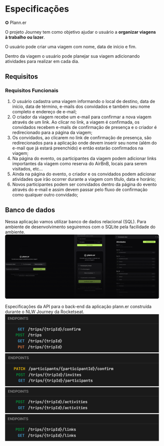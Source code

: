 # Especificações

✪ Plann.er

O projeto Journey tem como objetivo ajudar o usuário a **organizar viagens à trabalho ou lazer**.

O usuário pode criar uma viagem com nome, data de início e fim.

Dentro da viagem o usuário pode planejar sua viagem adicionando atividades para realizar em cada dia.

## Requisitos

### Requisitos Funcionais

1. O usuário cadastra uma viagem informando o local de destino, data de início, data de término, e-mails dos convidados e também seu nome completo e endereço de e-mail;
2. O criador da viagem recebe um e-mail para confirmar a nova viagem através de um link. Ao clicar no link, a viagem é confirmada, os convidados recebem e-mails de confirmação de presença e o criador é redirecionado para a página da viagem;
3. Os convidados, ao clicarem no link de confirmação de presença, são redirecionados para a aplicação onde devem inserir seu nome (além do e-mail que já estará preenchido) e então estarão confirmados na viagem;
4. Na página do evento, os participantes da viagem podem adicionar links importantes da viagem como reserva do AirBnB, locais para serem visitados, etc...
5. Ainda na página do evento, o criador e os convidados podem adicionar atividades que irão ocorrer durante a viagem com título, data e horário;
6. Novos participantes podem ser convidados dentro da página do evento através do e-mail e assim devem passar pelo fluxo de confirmação como qualquer outro convidado;

## Banco de dados

Nessa aplicação vamos utilizar banco de dados relacional (SQL). Para ambiente de desenvolvimento seguiremos com o SQLite pela facilidade do ambiente.
![plann.er](image-2.png)

Especificações da API para o back-end da aplicação plann.er construída durante o NLW Journey da Rocketseat.
![trips](image-3.png)
![participants](image-4.png)
![activities](image-5.png)
![links](image-6.png)
